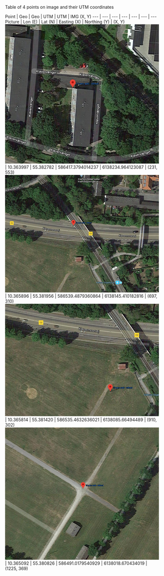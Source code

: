 Table of 4 points on image and their UTM coordinates

Point | Geo | Geo | UTM | UTM | IMG (X, Y)
--- | --- | --- | --- | --- | --- | ---
Picture | Lon (E) | Lat (N) | Easting (X) | Northing (Y) | (X, Y)
![first](first.png) | 10.363997 | 55.382782 | 586417.3794014237 | 6138234.964123087 | (231, 553)
![second](second.png) | 10.365896 | 55.381956 | 586539.4879360864 | 6138145.410182816 | (697, 310)
![third](third.png) | 10.365814 | 55.381420 | 586535.4632636021 | 6138085.66494489 | (910, 302)
![fourth](fourth.png) | 10.365092 | 55.380826 | 586491.0179540929 | 6138018.670434019 | (1225, 369)
